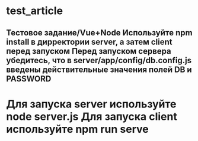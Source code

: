 # test_article
Тестовое задание/Vue+Node
Используйте npm install в дирректории server, а затем client перед запуском
Перед запуском сервера убедитесь, что в server/app/config/db.config.js введены действительные значения полей DB и PASSWORD
----------------------------------------
<h1>Для запуска server используйте node server.js
Для запуска client используйте npm run serve</h1>
